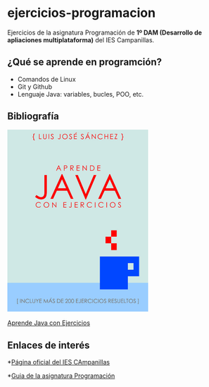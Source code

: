 # ejercicios-programacion

Ejercicios de la asignatura Programación de **1º DAM (Desarrollo de apliaciones multiplataforma)** del IES Campanillas.

## ¿Qué se aprende en programción?

* Comandos de Linux
* Git y Github
* Lenguaje Java: variables, bucles, POO, etc.

## Bibliografía

<img src="Imagenes/aprendejava.jpeg" width="320px">

[Aprende Java con Ejercicios](https://leanpub.com/aprendejava)

## Enlaces de interés

*[Página oficial del IES CAmpanillas](http://iescampanillas.com/)

*[Guia de la asignatura Programación](https://github.com/LuisJoseSanchez/programacion)
